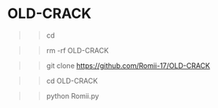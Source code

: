 # OLD-CRACK

>> cd

>> rm -rf OLD-CRACK

>> git clone https://github.com/Romii-17/OLD-CRACK

>> cd OLD-CRACK

>> python Romii.py
